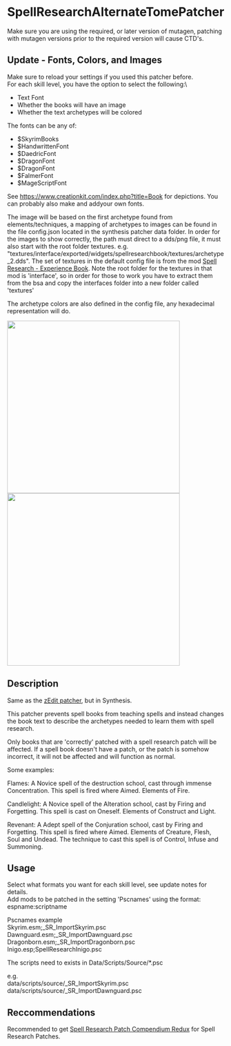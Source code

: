 # SpellResearchAlternateTomePatcher

Make sure you are using the required, or later version of mutagen, patching with mutagen versions prior to the required version will cause CTD's.

## Update - Fonts, Colors, and Images
Make sure to reload your settings if you used this patcher before.\
For each skill level, you have the option to select the following:\
- Text Font
- Whether the books will have an image
- Whether the text archetypes will be colored

The fonts can be any of:
- $SkyrimBooks
- $HandwrittenFont
- $DaedricFont
- $DragonFont
- $DragonFont
- $FalmerFont
- $MageScriptFont

See https://www.creationkit.com/index.php?title=Book for depictions. You can probably also make and addyour own fonts.

The image will be based on the first archetype found from elements/techniques, a mapping of archetypes to images can be found in the file config.json located in the synthesis patcher data folder. In order for the images to show correctly, the path must direct to a dds/png file, it must also start with the root folder textures. e.g.\
"textures/interface/exported/widgets/spellresearchbook/textures/archetype_2.dds". The set of textures in the default config file is from the mod [Spell Research - Experience Book](https://www.nexusmods.com/skyrimspecialedition/mods/28355). Note the root folder for the textures in that mod is 'interface', so in order for those to work you have to extract them from the bsa and copy the interfaces folder into a new folder called 'textures'

The archetype colors are also defined in the config file, any hexadecimal representation will do.
<!-- ![book1](https://user-images.githubusercontent.com/98627298/152105281-5a76f057-09d2-4d8e-bd68-a1c397f2629c.JPG) -->
<!-- ![book2](https://user-images.githubusercontent.com/98627298/152105316-1c2db180-470f-4e80-a54d-a1ee1534b0a6.JPG) -->
<p float="left">
<img src="https://user-images.githubusercontent.com/98627298/152105281-5a76f057-09d2-4d8e-bd68-a1c397f2629c.JPG" width="400">
<img src="https://user-images.githubusercontent.com/98627298/152105316-1c2db180-470f-4e80-a54d-a1ee1534b0a6.JPG" width="400">  
</p>

## Description
Same as the [zEdit patcher](https://www.nexusmods.com/skyrimspecialedition/mods/39301), but in Synthesis.

This patcher prevents spell books from teaching spells and instead changes the book text to describe the archetypes needed to learn them with spell research.

Only books that are 'correctly' patched with a spell research patch will be affected. If a spell book doesn't have a patch, or the patch is somehow incorrect, it will not be affected and will function as normal.

Some examples:

Flames:
A Novice spell of the destruction school, cast through immense Concentration. This spell is fired where Aimed. Elements of Fire. 

Candlelight:
A Novice spell of the Alteration school, cast by Firing and Forgetting. This spell is cast on Oneself. Elements of Construct and Light. 

Revenant:
A Adept spell of the Conjuration school, cast by Firing and Forgetting. This spell is fired where Aimed. Elements of Creature, Flesh, Soul and Undead. The technique to cast this spell is of Control, Infuse and Summoning.


## Usage
Select what formats you want for each skill level, see update notes for details.\
Add mods to be patched in the setting 'Pscnames' using the format: espname:scriptname

Pscnames example\
Skyrim.esm;_SR_ImportSkyrim.psc\
Dawnguard.esm;_SR_ImportDawnguard.psc\
Dragonborn.esm;_SR_ImportDragonborn.psc\
Inigo.esp;SpellResearchInigo.psc

The scripts need to exists in Data/Scripts/Source/*.psc

e.g.\
data/scripts/source/_SR_ImportSkyrim.psc\
data/scripts/source/_SR_ImportDawnguard.psc

## Reccommendations
Recommended to get [Spell Research Patch Compendium Redux](https://www.nexusmods.com/skyrimspecialedition/mods/61177) for Spell Research Patches.

